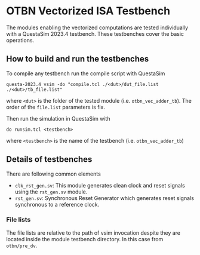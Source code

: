 # OTBN Vectorized ISA Testbench
The modules enabling the vectorized computations are tested individually with a QuestaSim 2023.4 testbench.
These testbenches cover the basic operations.

## How to build and run the testbenches
To compile any testbench run the compile script with QuestaSim
```
questa-2023.4 vsim -do "compile.tcl ./<dut>/dut_file.list ./<dut>/tb_file.list"
```
where `<dut>` is the folder of the tested module (i.e. `otbn_vec_adder_tb`).
The order of the `file.list` parameters is fix.

Then run the simulation in QuestaSim with
```
do runsim.tcl <testbench>
```
where `<testbench>` is the name of the testbench (i.e. `otbn_vec_adder_tb`)

## Details of testbenches
There are following common elements
- `clk_rst_gen.sv`: This module generates clean clock and reset signals using the `rst_gen.sv` module.
- `rst_gen.sv`: Synchronous Reset Generator which generates reset signals synchronous to a reference clock.

### File lists
The file lists are relative to the path of vsim invocation despite they are located inside the module testbench directory.
In this case from `otbn/pre_dv`.
